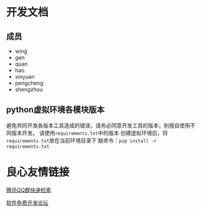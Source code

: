 # 开发文档

## 成员
- wing
- gen
- quan
- hao
- xinyuan
- pengcheng
- shengzhou

## python虚拟环境各模块版本
避免共同开发各版本工具造成的错误，请务必同意开发工具的版本，别擅自使用不同版本开发。
请使用`requirements.txt`中的版本
创建虚拟环境后，将`requirements.txt`放在当前环境目录下
敲命令：`pip install -r requirements.txt`




 # 良心友情链接

[腾讯QQ群快速检索](http://u.720life.cn/s/8cf73f7c)

[软件免费开发论坛](http://u.720life.cn/s/bbb01dc0)